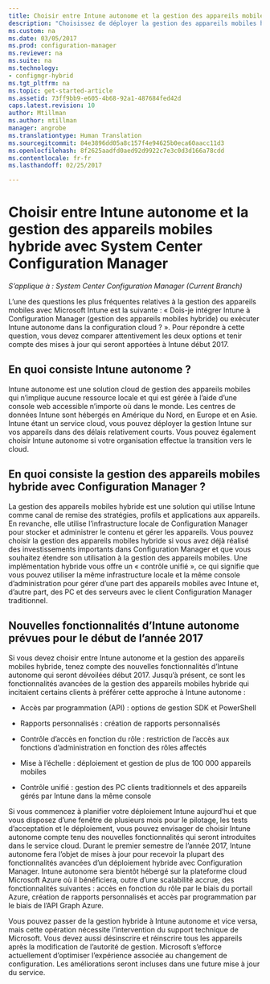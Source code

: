```yaml
---
title: Choisir entre Intune autonome et la gestion des appareils mobiles hybride | Microsoft Docs
description: "Choisissez de déployer la gestion des appareils mobiles hybride avec Intune et Configuration Manager ou d’exécuter Intune de façon autonome."
ms.custom: na
ms.date: 03/05/2017
ms.prod: configuration-manager
ms.reviewer: na
ms.suite: na
ms.technology:
- configmgr-hybrid
ms.tgt_pltfrm: na
ms.topic: get-started-article
ms.assetid: 73ff9bb9-e605-4b68-92a1-487684fed42d
caps.latest.revision: 10
author: Mtillman
ms.author: mtillman
manager: angrobe
ms.translationtype: Human Translation
ms.sourcegitcommit: 84e3896dd05a8c157f4e94625b0eca60aacc11d3
ms.openlocfilehash: 8f2625aadfd0aed92d9922c7e3c0d3d166a78cdd
ms.contentlocale: fr-fr
ms.lasthandoff: 02/25/2017

---
```

# <a name="choose-between-microsoft-intune-standalone-and-hybrid-mobile-device-management-with-system-center-configuration-manager"></a>Choisir entre Intune autonome et la gestion des appareils mobiles hybride avec System Center Configuration Manager

*S’applique à : System Center Configuration Manager (Current Branch)*

L’une des questions les plus fréquentes relatives à la gestion des appareils mobiles avec Microsoft Intune est la suivante : « Dois-je intégrer Intune à Configuration Manager (gestion des appareils mobiles hybride) ou exécuter Intune autonome dans la configuration cloud ? ». Pour répondre à cette question, vous devez comparer attentivement les deux options et tenir compte des mises à jour qui seront apportées à Intune début 2017.

## <a name="what-is-intune-standalone"></a>En quoi consiste Intune autonome ?

Intune autonome est une solution cloud de gestion des appareils mobiles qui n’implique aucune ressource locale et qui est gérée à l’aide d’une console web accessible n’importe où dans le monde. Les centres de données Intune sont hébergés en Amérique du Nord, en Europe et en Asie. Intune étant un service cloud, vous pouvez déployer la gestion Intune sur vos appareils dans des délais relativement courts. Vous pouvez également choisir Intune autonome si votre organisation effectue la transition vers le cloud.

## <a name="what-is-hybrid-mdm-with-configuration-manager"></a>En quoi consiste la gestion des appareils mobiles hybride avec Configuration Manager ?

La gestion des appareils mobiles hybride est une solution qui utilise Intune comme canal de remise des stratégies, profils et applications aux appareils. En revanche, elle utilise l’infrastructure locale de Configuration Manager pour stocker et administrer le contenu et gérer les appareils. Vous pouvez choisir la gestion des appareils mobiles hybride si vous avez déjà réalisé des investissements importants dans Configuration Manager et que vous souhaitez étendre son utilisation à la gestion des appareils mobiles. Une implémentation hybride vous offre un « contrôle unifié », ce qui signifie que vous pouvez utiliser la même infrastructure locale et la même console d’administration pour gérer d’une part des appareils mobiles avec Intune et, d’autre part, des PC et des serveurs avec le client Configuration Manager traditionnel.

## <a name="whats-coming-to-intune-standalone-in-early-2017"></a>Nouvelles fonctionnalités d’Intune autonome prévues pour le début de l’année 2017

Si vous devez choisir entre Intune autonome et la gestion des appareils mobiles hybride, tenez compte des nouvelles fonctionnalités d’Intune autonome qui seront dévoilées début 2017. Jusqu’à présent, ce sont les fonctionnalités avancées de la gestion des appareils mobiles hybride qui incitaient certains clients à préférer cette approche à Intune autonome :

-   Accès par programmation (API) : options de gestion SDK et PowerShell

-   Rapports personnalisés : création de rapports personnalisés

-   Contrôle d’accès en fonction du rôle : restriction de l’accès aux fonctions d’administration en fonction des rôles affectés

-   Mise à l’échelle : déploiement et gestion de plus de 100 000 appareils mobiles

-   Contrôle unifié : gestion des PC clients traditionnels et des appareils gérés par Intune dans la même console

Si vous commencez à planifier votre déploiement Intune aujourd’hui et que vous disposez d’une fenêtre de plusieurs mois pour le pilotage, les tests d’acceptation et le déploiement, vous pouvez envisager de choisir Intune autonome compte tenu des nouvelles fonctionnalités qui seront introduites dans le service cloud. Durant le premier semestre de l’année 2017, Intune autonome fera l’objet de mises à jour pour recevoir la plupart des fonctionnalités avancées d’un déploiement hybride avec Configuration Manager. Intune autonome sera bientôt hébergé sur la plateforme cloud Microsoft Azure où il bénéficiera, outre d’une scalabilité accrue, des fonctionnalités suivantes : accès en fonction du rôle par le biais du portail Azure, création de rapports personnalisés et accès par programmation par le biais de l’API Graph Azure.

Vous pouvez passer de la gestion hybride à Intune autonome et vice versa, mais cette opération nécessite l’intervention du support technique de Microsoft. Vous devez aussi désinscrire et réinscrire tous les appareils après la modification de l’autorité de gestion.  Microsoft s’efforce actuellement d’optimiser l’expérience associée au changement de configuration. Les améliorations seront incluses dans une future mise à jour du service.

